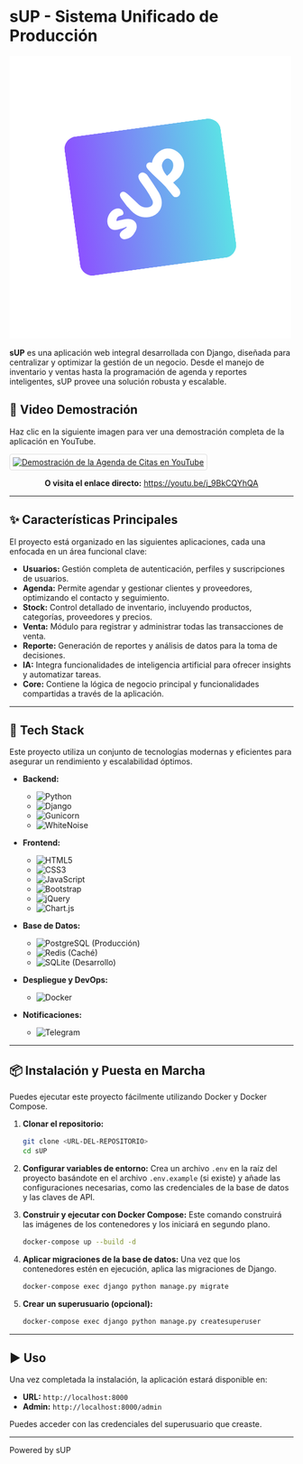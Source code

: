 # sUP - Sistema Unificado de Producción

![Logo sUP](static/images/sUP.png)

**sUP** es una aplicación web integral desarrollada con Django, diseñada para centralizar y optimizar la gestión de un negocio. Desde el manejo de inventario y ventas hasta la programación de agenda y reportes inteligentes, sUP provee una solución robusta y escalable.

## 🎥 Video Demostración

Haz clic en la siguiente imagen para ver una demostración completa de la aplicación en YouTube.

<a href="https://youtu.be/j_9BkCQYhQA" target="_blank" title="Haz clic para ver el video en YouTube">
  <img src="https://img.youtube.com/vi/j_9BkCQYhQA/hqdefault.jpg" alt="Demostración de la Agenda de Citas en YouTube" style="max-width: 600px; border: 1px solid #ddd; border-radius: 4px; padding: 5px;">
</a>

<p align="center">
  <strong>O visita el enlace directo:</strong> <a href="https://youtu.be/j_9BkCQYhQA">https://youtu.be/j_9BkCQYhQA</a>
</p>

---

## ✨ Características Principales

El proyecto está organizado en las siguientes aplicaciones, cada una enfocada en un área funcional clave:

*   **Usuarios:** Gestión completa de autenticación, perfiles y suscripciones de usuarios.
*   **Agenda:** Permite agendar y gestionar clientes y proveedores, optimizando el contacto y seguimiento.
*   **Stock:** Control detallado de inventario, incluyendo productos, categorías, proveedores y precios.
*   **Venta:** Módulo para registrar y administrar todas las transacciones de venta.
*   **Reporte:** Generación de reportes y análisis de datos para la toma de decisiones.
*   **IA:** Integra funcionalidades de inteligencia artificial para ofrecer insights y automatizar tareas.
*   **Core:** Contiene la lógica de negocio principal y funcionalidades compartidas a través de la aplicación.

---

## 🚀 Tech Stack

Este proyecto utiliza un conjunto de tecnologías modernas y eficientes para asegurar un rendimiento y escalabilidad óptimos.

*   **Backend:**
    *   ![Python](https://img.shields.io/badge/Python-3.11-3776AB?style=for-the-badge&logo=python&logoColor=white)
    *   ![Django](https://img.shields.io/badge/Django-5.1-092E20?style=for-the-badge&logo=django&logoColor=white)
    *   ![Gunicorn](https://img.shields.io/badge/Gunicorn-499848?style=for-the-badge&logo=gunicorn&logoColor=white)
    *   ![WhiteNoise](https://img.shields.io/badge/WhiteNoise-FFFFFF?style=for-the-badge)

*   **Frontend:**
    *   ![HTML5](https://img.shields.io/badge/HTML5-E34F26?style=for-the-badge&logo=html5&logoColor=white)
    *   ![CSS3](https://img.shields.io/badge/CSS3-1572B6?style=for-the-badge&logo=css3&logoColor=white)
    *   ![JavaScript](https://img.shields.io/badge/JavaScript-F7DF1E?style=for-the-badge&logo=javascript&logoColor=black)
    *   ![Bootstrap](https://img.shields.io/badge/Bootstrap-5.3.3-7952B3?style=for-the-badge&logo=bootstrap&logoColor=white)
    *   ![jQuery](https://img.shields.io/badge/jQuery-3.7.1-0769AD?style=for-the-badge&logo=jquery&logoColor=white)
    *   ![Chart.js](https://img.shields.io/badge/Chart.js-FF6384?style=for-the-badge&logo=chartdotjs&logoColor=white)

*   **Base de Datos:**
    *   ![PostgreSQL](https://img.shields.io/badge/PostgreSQL-4169E1?style=for-the-badge&logo=postgresql&logoColor=white) (Producción)
    *   ![Redis](https://img.shields.io/badge/Redis-DC382D?style=for-the-badge&logo=redis&logoColor=white) (Caché)
    *   ![SQLite](https://img.shields.io/badge/SQLite-003B57?style=for-the-badge&logo=sqlite&logoColor=white) (Desarrollo)

*   **Despliegue y DevOps:**
    *   ![Docker](https://img.shields.io/badge/Docker-2496ED?style=for-the-badge&logo=docker&logoColor=white)

*   **Notificaciones:**
    *   ![Telegram](https://img.shields.io/badge/Telegram-26A5E4?style=for-the-badge&logo=telegram&logoColor=white)

---

## 📦 Instalación y Puesta en Marcha

Puedes ejecutar este proyecto fácilmente utilizando Docker y Docker Compose.

1.  **Clonar el repositorio:**
    ```bash
    git clone <URL-DEL-REPOSITORIO>
    cd sUP
    ```

2.  **Configurar variables de entorno:**
    Crea un archivo `.env` en la raíz del proyecto basándote en el archivo `.env.example` (si existe) y añade las configuraciones necesarias, como las credenciales de la base de datos y las claves de API.

3.  **Construir y ejecutar con Docker Compose:**
    Este comando construirá las imágenes de los contenedores y los iniciará en segundo plano.
    ```bash
    docker-compose up --build -d
    ```

4.  **Aplicar migraciones de la base de datos:**
    Una vez que los contenedores estén en ejecución, aplica las migraciones de Django.
    ```bash
    docker-compose exec django python manage.py migrate
    ```

5.  **Crear un superusuario (opcional):**
    ```bash
    docker-compose exec django python manage.py createsuperuser
    ```

---

## ▶️ Uso

Una vez completada la instalación, la aplicación estará disponible en:

*   **URL:** `http://localhost:8000`
*   **Admin:** `http://localhost:8000/admin`

Puedes acceder con las credenciales del superusuario que creaste.

---
Powered by sUP